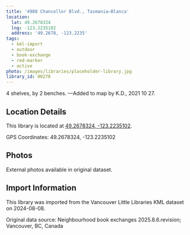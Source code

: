 ```yaml
---
title: '4988 Chancellor Blvd., Tasmania—Blanca'
location:
  lat: 49.2678324
  lng: -123.2235102
  address: '49.2678, -123.2235'
tags:
  - kml-import
  - outdoor
  - book-exchange
  - red-marker
  - active
photo: /images/libraries/placeholder-library.jpg
library_id: 00278
---
```

4 shelves, by 2 benches.
—Added to map by K.D., 2021 10 27.  

## Location Details

This library is located at [49.2678324, -123.2235102](https://www.google.com/maps?q=49.2678324,-123.2235102).

GPS Coordinates: 49.2678324, -123.2235102

## Photos

External photos available in original dataset.

## Import Information

This library was imported from the Vancouver Little Libraries KML dataset on 2024-08-08.

Original data source: Neighbourhood book exchanges 2025.8.6.revision; Vancouver, BC, Canada
